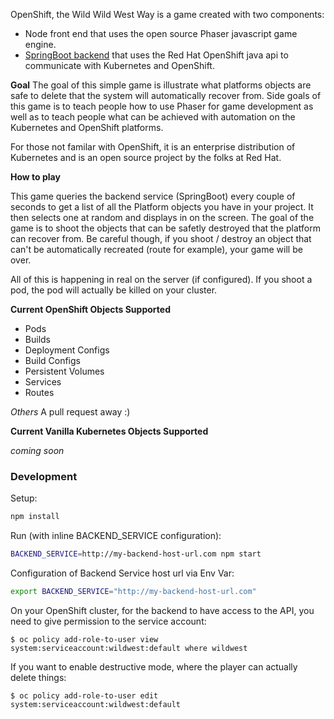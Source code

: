 OpenShift, the Wild Wild West Way is a game created with two components:

* Node front end that uses the open source Phaser javascript game engine.
* [SpringBoot backend](https://github.com/openshift-evangelists/Wild-West-Backend) that uses the Red Hat OpenShift java api to communicate with Kubernetes and OpenShift.

**Goal** The goal of this simple game is illustrate what platforms objects are safe to delete that the system will automatically recover from.  Side goals of this game is to teach people how to use Phaser for game development as well as to teach people what can be achieved with automation on the Kubernetes and OpenShift platforms.

For those not familar with OpenShift, it is an enterprise distribution of Kubernetes and is an open source project by the folks at Red Hat.

**How to play**

This game queries the backend service (SpringBoot) every couple of seconds to get a list of all the Platform objects you have in your project.  It then selects one at random and displays in on the screen.  The goal of the game is to shoot the objects that can be safetly destroyed that the platform can recover from.  Be careful though, if you shoot / destroy an object that can't be automatically recreated (route for example), your game will be over.

All of this is happening in real on the server (if configured).  If you shoot a pod, the pod will actually be killed on your cluster.

**Current OpenShift Objects Supported**

* Pods
* Builds
* Deployment Configs
* Build Configs
* Persistent Volumes
* Services
* Routes

*Others* A pull request away :)

**Current Vanilla Kubernetes Objects Supported**

*coming soon*

### Development

Setup:

```bash
npm install
```

Run (with inline BACKEND_SERVICE configuration):

```bash
BACKEND_SERVICE=http://my-backend-host-url.com npm start
```

Configuration of Backend Service host url via Env Var:

```bash
export BACKEND_SERVICE="http://my-backend-host-url.com"
```

On your OpenShift cluster, for the backend to have access to the API, you need to give permission to the service account:

```
$ oc policy add-role-to-user view system:serviceaccount:wildwest:default where wildwest
```

If you want to enable destructive mode, where the player can actually delete things:

```
$ oc policy add-role-to-user edit system:serviceaccount:wildwest:default
```

